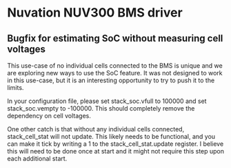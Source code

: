 # Nuvation NUV300 BMS driver

## Bugfix for estimating SoC without measuring cell voltages
This use-case of no individual cells connected to the BMS is unique and we are exploring new ways to use the SoC feature. It was not designed to work in this use-case, but it is an interesting opportunity to try to push it to the limits.

In your configuration file, please set stack_soc.vfull to 100000 and set stack_soc.vempty to -100000. This should completely remove the dependency on cell voltages.

One other catch is that without any individual cells connected, stack_cell_stat will not update. This likely needs to be functional, and you can make it tick by writing a 1 to the stack_cell_stat.update register. I believe this will need to be done once at start and it might not require this step upon each additional start.
